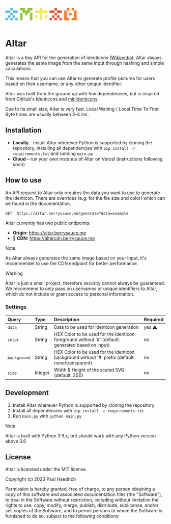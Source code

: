 <img src="https://raw.githubusercontent.com/berrysauce/altar/master/templates/assets/img/altar-identicons.svg" alt="altar spelled in identicons" height=64>

# Altar
Altar is a tiny API for the generation of identicons ([Wikipedia](https://en.wikipedia.org/wiki/Identicon)). Altar always generates the same image from the same input through hashing and simple calculations.

This means that you can use Altar to generate profile pictures for users based on their username, or any other unique identifier.

Altar was built from the ground up with few dependencies, but is inspired from GitHub's Identicons and [minidenticons](https://github.com/laurentpayot/minidenticons).

Due to its small size, Altar is very fast. Local Waiting / Local Time To First Byte times are usually between 3-4 ms.

## Installation
- **Locally** – install Altar wherever Python is supported by cloning the repository, installing all dependencies with `pip install -r requirements.txt` and running `main.py`
- **Cloud** – run your own instance of Altar on Vercel (instructions following soon)

## How to use
An API request to Altar only requires the data you want to use to generate the identicon. There are overrides (e.g. for the file size and color) which can be found in the documentation.

```http
GET  https://altar.berrysauce.me/generate?data=example
```

Altar currently has two public endpoints:
- **Origin:** https://altar.berrysauce.me
- **🚀 CDN:** https://altarcdn.berrysauce.me

> [!NOTE]  
> As Altar always generates the same image based on your input, it's recommendet to use the CDN endpoint for better performance.

> [!WARNING]  
> Altar is just a small project, therefore security cannot always be guaranteed. We recommend to only pass on usernames or unique identifiers to Altar, which do not include or grant access to personal information.

### Settings

| Query         | Type    | Description                                                                            | Required |
| :-------------|:--------|:---------------------------------------------------------------------------------------| :--------|
| `data`        | String  | Data to be used for identicon generation                                               | yes ⚠️    |
| `color`       | String  | HEX Color to be used for the identicon foreground without '#' (default: generated based on input) | no       |
| `background`  | String  | HEX Color to be used for the identicon background without '#' prefix (default: none/transparent)  | no       |
| `size`        | Integer | Width & Height of the scaled SVG (default: 250)                                        | no       |

## Development
1. Install Altar wherever Python is supported by cloning the repository
2. Install all dependencies with `pip install -r requirements.txt`
3. Run `main.py` with `python main.py`

> [!NOTE]
> Altar is built with Python 3.9.x, but should work with any Python version above 3.6

## License
Altar is licensed under the MIT license.

Copyright (c) 2023 Paul Haedrich

Permission is hereby granted, free of charge, to any person obtaining a copy
of this software and associated documentation files (the "Software"), to deal
in the Software without restriction, including without limitation the rights
to use, copy, modify, merge, publish, distribute, sublicense, and/or sell
copies of the Software, and to permit persons to whom the Software is
furnished to do so, subject to the following conditions:
